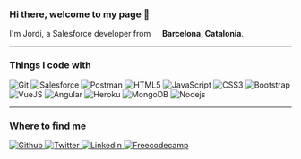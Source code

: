 ### Hi there, welcome to my page 👋

<p> I'm Jordi, a Salesforce developer from <img src="https://cdn.icon-icons.com/icons2/1531/PNG/512/3253480-catalonia-icon-flag_106770.png" width="13"/> <b>Barcelona, Catalonia</b>. </p>

---
<h3>Things I code with</h3>

<img class="inline" alt="Git" src="https://img.shields.io/badge/GIT-E44C30?style=for-the-badge&logo=git&logoColor=white" />
<img class="inline" alt="Salesforce" src="https://img.shields.io/badge/Salesforce-00A1E0?style=for-the-badge&logo=Salesforce&logoColor=white" />
<img class="inline" alt="Postman" src="https://img.shields.io/badge/Postman-FF6C37?style=for-the-badge&logo=Postman&logoColor=white" />
<img class="inline" alt="HTML5" src="https://img.shields.io/badge/HTML5-E34F26?style=for-the-badge&logo=html5&logoColor=white" />
<img class="inline" alt="JavaScript" src="https://img.shields.io/badge/JavaScript-323330?style=for-the-badge&logo=javascript&logoColor=F7DF1E" >
<img class="inline" alt="CSS3" src="https://img.shields.io/badge/CSS3-1572B6?style=for-the-badge&logo=css3&logoColor=white" />
<img class="inline" alt="Bootstrap" src="https://img.shields.io/badge/Bootstrap-563D7C?style=for-the-badge&logo=bootstrap&logoColor=white" />
<img class="inline" alt="VueJS" src="https://img.shields.io/badge/Vue.js-35495E?style=for-the-badge&logo=vuedotjs&logoColor=4FC08D"> 
<img class="inline" alt="Angular" src="https://img.shields.io/badge/Angular-DD0031?style=for-the-badge&logo=angular&logoColor=white" />
<img class="inline" alt="Heroku" src="https://img.shields.io/badge/Heroku-430098?style=for-the-badge&logo=heroku&logoColor=white" />
<img class="inline" alt="MongoDB" src="https://img.shields.io/badge/MongoDB-4EA94B?style=for-the-badge&logo=mongodb&logoColor=white" />
<img class="inline" alt="Nodejs" src="https://img.shields.io/badge/Node.js-339933?style=for-the-badge&logo=nodedotjs&logoColor=white" />

---

<h3>Where to find me</h3>
<p>
    <a href="https://github.com/reachJordi" target="_blank">
        <img alt="Github" src="https://img.shields.io/badge/GitHub-%2312100E.svg?&style=for-the-badge&logo=Github&logoColor=white" />
    </a> 
    <a href="https://twitter.com/jordiSFDC" target="_blank">
        <img alt="Twitter" src="https://img.shields.io/badge/twitter-%231DA1F2.svg?&style=for-the-badge&logo=twitter&logoColor=white" />
    </a> 
    <a href="https://www.linkedin.com/in/felipjordi/" target="_blank">
        <img alt="LinkedIn" src="https://img.shields.io/badge/linkedin-%230077B5.svg?&style=for-the-badge&logo=linkedin&logoColor=white" />
    </a>
    <a href="https://www.freecodecamp.org/jfz94" target="_blank">
        <img alt="Freecodecamp" src="https://img.shields.io/badge/freecodecamp-27273D?style=for-the-badge&logo=freecodecamp&logoColor=white" />
    </a>
</p>

<!--
<h3> Stats </h3>

![](https://github-profile-summary-cards.vercel.app/api/cards/profile-details?username=reachJordi&theme=vue)
![](https://github-readme-stats.vercel.app/api/top-langs/?username=reachJordi)

-->

<!--
**reachJordi/reachJordi** is a ✨ _special_ ✨ repository because its `README.md` (this file) appears on your GitHub profile.

Here are some ideas to get you started:

- 🔭 I’m currently working on ...
- 🌱 I’m currently learning ...
- 👯 I’m looking to collaborate on ...
- 🤔 I’m looking for help with ...
- 💬 Ask me about ...
- 📫 How to reach me: ...
- 😄 Pronouns: ...
- ⚡ Fun fact: ...
-->

<style>
.inline {
    display: inline;
}
</style>
